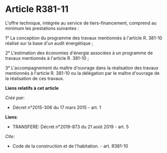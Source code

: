 # Article R381-11

L'offre technique, intégrée au service de tiers-financement, comprend au minimum les prestations suivantes : 

1° La conception du programme des travaux mentionnés à l'article R. 381-10 réalisé sur la base d'un audit énergétique ; 

2° L'estimation des économies d'énergie associées à un programme de travaux mentionnés à l'article R. 381-10 ; 

3° L'accompagnement du maître d'ouvrage dans la réalisation des travaux mentionnés à l'article R. 381-10 ou la délégation par
le maître d'ouvrage de la réalisation de ces travaux.

**Liens relatifs à cet article**

_Créé par_:

  - Décret n°2015-306 du 17 mars 2015 - art. 1

**Liens**:

  - TRANSFERE: Décret n°2019-873 du 21 août 2019 - art. 5

_Cite_:

  - Code de la construction et de l'habitation. - art. R381-10
